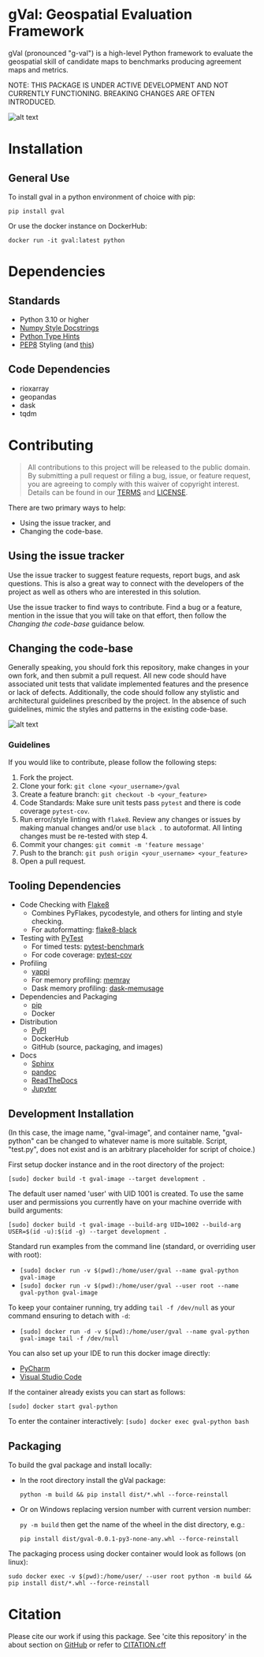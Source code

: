 # gVal: Geospatial Evaluation Framework

gVal (pronounced "g-val") is a high-level Python framework to evaluate
the geospatial skill of candidate maps to benchmarks producing agreement
maps and metrics.

NOTE: THIS PACKAGE IS UNDER ACTIVE DEVELOPMENT AND NOT CURRENTLY
FUNCTIONING. BREAKING CHANGES ARE OFTEN INTRODUCED.

![alt text](./images/ExampleWorkflow.png)

# Installation

## General Use

To install gval in a python environment of choice with pip:

`pip install gval`

Or use the docker instance on DockerHub:

`docker run -it gval:latest python`

# Dependencies

## Standards

- Python 3.10 or higher
- [Numpy Style Docstrings](https://numpydoc.readthedocs.io/en/v1.1.0/format.html#documenting-modules)
- [Python Type Hints](https://docs.python.org/3/library/typing.html)
- [PEP8](https://pep8.org/) Styling (and
  [this](https://peps.python.org/pep-0008/))

## Code Dependencies

- rioxarray
- geopandas
- dask
- tqdm

# Contributing

> All contributions to this project will be released to the public
> domain. By submitting a pull request or filing a bug, issue, or
> feature request, you are agreeing to comply with this waiver of
> copyright interest. Details can be found in our [TERMS](TERMS.MD) and
> [LICENSE](LICENSE.MD).

There are two primary ways to help:

- Using the issue tracker, and
- Changing the code-base.

## Using the issue tracker

Use the issue tracker to suggest feature requests, report bugs, and ask
questions. This is also a great way to connect with the developers of
the project as well as others who are interested in this solution.

Use the issue tracker to find ways to contribute. Find a bug or a
feature, mention in the issue that you will take on that effort, then
follow the *Changing the code-base* guidance below.

## Changing the code-base

Generally speaking, you should fork this repository, make changes in
your own fork, and then submit a pull request. All new code should have
associated unit tests that validate implemented features and the
presence or lack of defects. Additionally, the code should follow any
stylistic and architectural guidelines prescribed by the project. In the
absence of such guidelines, mimic the styles and patterns in the
existing code-base.

![alt text](./images/ContributionGraphic.png)

### Guidelines

If you would like to contribute, please follow the following steps:

1.  Fork the project.
2.  Clone your fork: `git clone <your_username>/gval`
3.  Create a feature branch: `git checkout -b <your_feature>`
4.  Code Standards: Make sure unit tests pass `pytest` and there is code
    coverage `pytest-cov`.
5.  Run error/style linting with `flake8`. Review any changes or issues
    by making manual changes and/or use `black .` to autoformat. All
    linting changes must be re-tested with step 4.
6.  Commit your changes: `git commit -m 'feature message'`
7.  Push to the branch: `git push origin <your_username> <your_feature>`
8.  Open a pull request.

## Tooling Dependencies

- Code Checking with [Flake8](https://github.com/PyCQA/flake8)
  - Combines PyFlakes, pycodestyle, and others for linting and style
    checking.
  - For autoformatting:
    [flake8-black](https://pypi.org/project/flake8-black/)
- Testing with [PyTest](https://docs.pytest.org/en/7.1.x/contents.html)
  - For timed tests:
    [pytest-benchmark](https://pypi.org/project/pytest-benchmark/)
  - For code coverage:
    [pytest-cov](https://pypi.org/project/pytest-cov/)
- Profiling
  - [yappi](https://github.com/sumerc/yappi/)
  - For memory profiling: [memray](https://pypi.org/project/memray/)
  - Dask memory profiling:
    [dask-memusage](https://github.com/itamarst/dask-memusage)
- Dependencies and Packaging
  - [pip](https://packaging.python.org/en/latest/key_projects/#pip)
  - Docker
- Distribution
  - [PyPI](https://pypi.org/)
  - DockerHub
  - GitHub (source, packaging, and images)
- Docs
  - [Sphinx](https://www.sphinx-doc.org/)
  - [pandoc](https://pypi.org/project/pandoc/)
  - [ReadTheDocs](https://readthedocs.org/)
  - [Jupyter](https://pypi.org/project/jupyter/)

## Development Installation

(In this case, the image name, "gval-image", and container name,
"gval-python" can be changed to whatever name is more suitable. Script,
"test.py", does not exist and is an arbitrary placeholder for script of
choice.)

First setup docker instance and in the root directory of the project:

`[sudo] docker build -t gval-image --target development . `

The default user named 'user' with UID 1001 is created. To use the same
user and permissions you currently have on your machine override with
build arguments:

`[sudo] docker build -t gval-image --build-arg UID=1002 --build-arg USER=$(id -u):$(id -g) --target development . `

Standard run examples from the command line (standard, or overriding
user with root):

- `[sudo] docker run -v $(pwd):/home/user/gval --name gval-python gval-image`
- `[sudo] docker run -v $(pwd):/home/user/gval --user root --name gval-python gval-image`

To keep your container running, try adding `tail -f /dev/null` as your
command ensuring to detach with `-d`:

- `[sudo] docker run -d -v $(pwd):/home/user/gval --name gval-python gval-image tail -f /dev/null`

You can also set up your IDE to run this docker image directly:

- [PyCharm](https://www.jetbrains.com/help/pycharm/using-docker-as-a-remote-interpreter.html#config-docker)
- [Visual Studio
  Code](https://code.visualstudio.com/docs/containers/quickstart-python)

If the container already exists you can start as follows:

`[sudo] docker start gval-python`

To enter the container interactively:
`[sudo] docker exec gval-python bash`

## Packaging

To build the gval package and install locally:

- In the root directory install the gVal package:

  `python -m build && pip install dist/*.whl --force-reinstall`

- Or on Windows replacing version number with current version number:

  `py -m build` then get the name of the wheel in the dist directory,
  e.g.:

  `pip install dist/gval-0.0.1-py3-none-any.whl --force-reinstall`

The packaging process using docker container would look as follows (on
linux):

`sudo docker exec -v $(pwd):/home/user/ --user root python -m build && pip install dist/*.whl --force-reinstall`

# Citation

Please cite our work if using this package. See 'cite this repository'
in the about section on [GitHub](https://github.com/NOAA-OWP/gval/) or
refer to [CITATION.cff](CITATION.cff)
